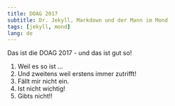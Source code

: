 ```yaml
---
title: DOAG 2017
subtitle: Dr. Jekyll, Markdown und der Mann im Mond
tags: [jekyll, mond]
lang: de
---
```


Das ist die DOAG 2017 - und das ist gut so!

1. Weil es so ist ...
2. Und zweitens weil erstens immer zutrifft!
3. Fällt mir nicht ein.
4. Ist nicht wichtig!
5. Gibts nicht!!
